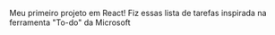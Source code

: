 Meu primeiro projeto em React!
Fiz essas lista de tarefas inspirada na ferramenta "To-do" da Microsoft


